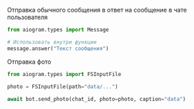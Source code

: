 Отправка обычного сообщения в ответ на сообщение в чате пользователя
```python
from aiogram.types import Message

# Использовать внутри функции 
message.answer("Текст сообщения")
```

Отправка фото
```python
from aiogram.types import FSInputFile

photo = FSInputFile(path="data/...")  
  
await bot.send_photo(chat_id, photo=photo, caption="data")
```




